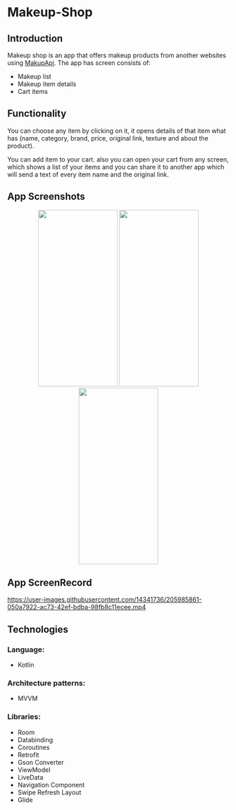 # Makeup-Shop


Introduction
------------
Makeup shop is an app that offers makeup products from another websites using [MakupApi](https://makeup-api.herokuapp.com).
The app has screen consists of:
  - Makeup list
  - Makeup item details
  - Cart items
  
Functionality
-------------
You can choose any item by clicking on it, it opens details of that item what has (name, category, brand, price, original link, texture and about the product).

You can add item to your cart. also you can open your cart from any screen, which shows a list of your items and you can share it to another app which will send a text of every item name and the original link.

App Screenshots
---------------
<p align="center">
<img src="https://user-images.githubusercontent.com/14341736/205966900-4bd532e5-8b5b-4348-af60-cde5fc28545b.jpg" width ="180" height="400">
<img src="https://user-images.githubusercontent.com/14341736/205966925-29673de6-8752-4319-8426-f1e581508dfc.jpg" width ="180" height="400">
<img src="https://user-images.githubusercontent.com/14341736/205966942-cc879314-b6e1-4ed3-b074-7ea8f73014e7.jpg" width ="180" height="400">
</p>

App ScreenRecord
----------------
https://user-images.githubusercontent.com/14341736/205985861-050a7922-ac73-42ef-bdba-98fb8c11ecee.mp4

Technologies
------------
### Language:
- Kotlin
### Architecture patterns:
- MVVM
### Libraries:
- Room
- Databinding
- Coroutines
- Retrofit
- Gson Converter
- ViewModel
- LiveData
- Navigation Component
- Swipe Refresh Layout
- Glide

